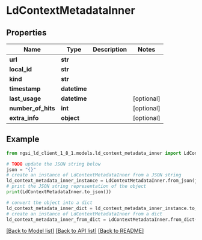 # LdContextMetadataInner


## Properties

Name | Type | Description | Notes
------------ | ------------- | ------------- | -------------
**url** | **str** |  | 
**local_id** | **str** |  | 
**kind** | **str** |  | 
**timestamp** | **datetime** |  | 
**last_usage** | **datetime** |  | [optional] 
**number_of_hits** | **int** |  | [optional] 
**extra_info** | **object** |  | [optional] 

## Example

```python
from ngsi_ld_client_1_8_1.models.ld_context_metadata_inner import LdContextMetadataInner

# TODO update the JSON string below
json = "{}"
# create an instance of LdContextMetadataInner from a JSON string
ld_context_metadata_inner_instance = LdContextMetadataInner.from_json(json)
# print the JSON string representation of the object
print(LdContextMetadataInner.to_json())

# convert the object into a dict
ld_context_metadata_inner_dict = ld_context_metadata_inner_instance.to_dict()
# create an instance of LdContextMetadataInner from a dict
ld_context_metadata_inner_from_dict = LdContextMetadataInner.from_dict(ld_context_metadata_inner_dict)
```
[[Back to Model list]](../README.md#documentation-for-models) [[Back to API list]](../README.md#documentation-for-api-endpoints) [[Back to README]](../README.md)



